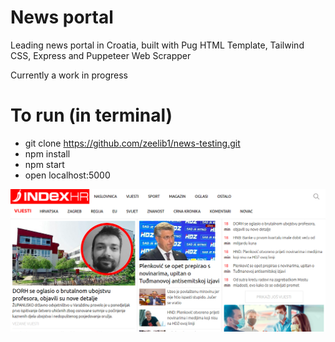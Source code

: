 # News portal
Leading news portal in Croatia, built with Pug HTML Template, Tailwind CSS, Express and Puppeteer Web Scrapper

Currently a work in progress
# To run (in terminal)
- git clone https://github.com/zeelib1/news-testing.git
- npm install
- npm start
- open localhost:5000

![index portal](https://github.com/zeelib1/news-testing/blob/master/index.hr.png?raw=true)

